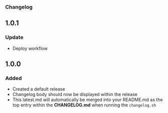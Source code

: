 ### Changelog

## 1.0.1
### Update
- Deploy workflow

## 1.0.0
### Added
- Created a default release
- Changelog body should now be displayed within the release
- This latest.md will automatically be merged into your README.md as the top entry within the **CHANGELOG.md** when running the `changelog.sh`
